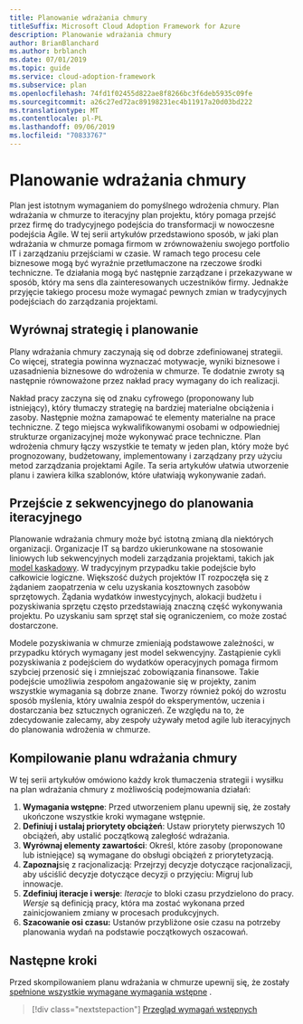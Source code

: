 ```yaml
---
title: Planowanie wdrażania chmury
titleSuffix: Microsoft Cloud Adoption Framework for Azure
description: Planowanie wdrażania chmury
author: BrianBlanchard
ms.author: brblanch
ms.date: 07/01/2019
ms.topic: guide
ms.service: cloud-adoption-framework
ms.subservice: plan
ms.openlocfilehash: 74fd1f02455d822ae8f8266bc3f6deb5935c09fe
ms.sourcegitcommit: a26c27ed72ac89198231ec4b11917a20d03bd222
ms.translationtype: MT
ms.contentlocale: pl-PL
ms.lasthandoff: 09/06/2019
ms.locfileid: "70833767"
---
```

# <a name="plan-for-cloud-adoption"></a>Planowanie wdrażania chmury

Plan jest istotnym wymaganiem do pomyślnego wdrożenia chmury. Plan wdrażania w chmurze to iteracyjny plan projektu, który pomaga przejść przez firmę do tradycyjnego podejścia do transformacji w nowoczesne podejścia Agile. W tej serii artykułów przedstawiono sposób, w jaki plan wdrażania w chmurze pomaga firmom w zrównoważeniu swojego portfolio IT i zarządzaniu przejściami w czasie. W ramach tego procesu cele biznesowe mogą być wyraźnie przetłumaczone na rzeczowe środki techniczne. Te działania mogą być następnie zarządzane i przekazywane w sposób, który ma sens dla zainteresowanych uczestników firmy. Jednakże przyjęcie takiego procesu może wymagać pewnych zmian w tradycyjnych podejściach do zarządzania projektami.

## <a name="align-strategy-and-planning"></a>Wyrównaj strategię i planowanie

Plany wdrażania chmury zaczynają się od dobrze zdefiniowanej strategii. Co więcej, strategia powinna wyznaczać motywacje, wyniki biznesowe i uzasadnienia biznesowe do wdrożenia w chmurze. Te dodatnie zwroty są następnie równoważone przez nakład pracy wymagany do ich realizacji.

Nakład pracy zaczyna się od znaku cyfrowego (proponowany lub istniejący), który tłumaczy strategię na bardziej materialne obciążenia i zasoby. Następnie można zamapować te elementy materialne na prace techniczne. Z tego miejsca wykwalifikowanymi osobami w odpowiedniej strukturze organizacyjnej może wykonywać prace techniczne. Plan wdrożenia chmury łączy wszystkie te tematy w jeden plan, który może być prognozowany, budżetowany, implementowany i zarządzany przy użyciu metod zarządzania projektami Agile. Ta seria artykułów ułatwia utworzenie planu i zawiera kilka szablonów, które ułatwiają wykonywanie zadań.

## <a name="transition-from-sequential-to-iterative-planning"></a>Przejście z sekwencyjnego do planowania iteracyjnego

Planowanie wdrażania chmury może być istotną zmianą dla niektórych organizacji. Organizacje IT są bardzo ukierunkowane na stosowanie liniowych lub sekwencyjnych modeli zarządzania projektami, takich jak [model kaskadowy](https://wikipedia.org/wiki/Waterfall_model). W tradycyjnym przypadku takie podejście było całkowicie logiczne. Większość dużych projektów IT rozpoczęła się z żądaniem zaopatrzenia w celu uzyskania kosztownych zasobów sprzętowych. Żądania wydatków inwestycyjnych, alokacji budżetu i pozyskiwania sprzętu często przedstawiają znaczną część wykonywania projektu. Po uzyskaniu sam sprzęt stał się ograniczeniem, co może zostać dostarczone.

Modele pozyskiwania w chmurze zmieniają podstawowe zależności, w przypadku których wymagany jest model sekwencyjny. Zastąpienie cykli pozyskiwania z podejściem do wydatków operacyjnych pomaga firmom szybciej przenosić się i zmniejszać zobowiązania finansowe. Takie podejście umożliwia zespołom angażowanie się w projekty, zanim wszystkie wymagania są dobrze znane. Tworzy również pokój do wzrostu sposób myślenia, który uwalnia zespół do eksperymentów, uczenia i dostarczania bez sztucznych ograniczeń. Ze względu na to, że zdecydowanie zalecamy, aby zespoły używały metod agile lub iteracyjnych do planowania wdrożenia w chmurze.

## <a name="build-your-cloud-adoption-plan"></a>Kompilowanie planu wdrażania chmury

W tej serii artykułów omówiono każdy krok tłumaczenia strategii i wysiłku na plan wdrażania chmury z możliwością podejmowania działań:

1. **Wymagania wstępne**: Przed utworzeniem planu upewnij się, że zostały ukończone wszystkie kroki wymagane wstępnie.
2. **Definiuj i ustalaj priorytety obciążeń**: Ustaw priorytety pierwszych 10 obciążeń, aby ustalić początkową zaległość wdrażania.
3. **Wyrównaj elementy zawartości**: Określ, które zasoby (proponowane lub istniejące) są wymagane do obsługi obciążeń z priorytetyzacją.
4. **Zapoznaj**się z racjonalizacją: Przejrzyj decyzje dotyczące racjonalizacji, aby uściślić decyzje dotyczące decyzji o przyjęciu: Migruj lub innowacje.
5. **Zdefiniuj iteracje i wersje**: *Iteracje* to bloki czasu przydzielono do pracy. *Wersje* są definicją pracy, która ma zostać wykonana przed zainicjowaniem zmiany w procesach produkcyjnych.
6. **Szacowanie osi czasu:** Ustanów przybliżone osie czasu na potrzeby planowania wydań na podstawie początkowych oszacowań.

## <a name="next-steps"></a>Następne kroki

Przed skompilowaniem planu wdrażania w chmurze upewnij się, że zostały [spełnione wszystkie wymagane wymagania wstępne](./prerequisites.md) .

> [!div class="nextstepaction"]
> [Przegląd wymagań wstępnych](./prerequisites.md)
